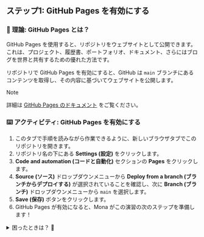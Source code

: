 ## ステップ1: GitHub Pages を有効にする

### 📖 理論: GitHub Pages とは？

GitHub Pages を使用すると、リポジトリをウェブサイトとして公開できます。これは、プロジェクト、履歴書、ポートフォリオ、ドキュメント、さらにはブログを世界と共有するための優れた方法です。

リポジトリで GitHub Pages を有効にすると、GitHub は `main` ブランチにあるコンテンツを取得し、その内容に基づいてウェブサイトを公開します。

> [!NOTE]
> 詳細は [GitHub Pages のドキュメント](https://docs.github.com/ja/pages/getting-started-with-github-pages/about-github-pages) をご覧ください。

### ⌨️ アクティビティ: GitHub Pages を有効にする

1. このタブで手順を読みながら作業できるように、新しいブラウザタブでこのリポジトリを開きます。
1. リポジトリ名の下にある **Settings (設定)** をクリックします。
1. **Code and automation (コードと自動化)** セクションの **Pages** をクリックします。
1. **Source (ソース)** ドロップダウンメニューから **Deploy from a branch (ブランチからデプロイする)** が選択されていることを確認し、次に **Branch (ブランチ)** ドロップダウンメニューから `main` を選択します。
1. **Save (保存)** ボタンをクリックします。
1. GitHub Pages が有効になると、Mona がこの演習の次のステップを準備します！

<details>
<summary>困ったときは？ 🤷</summary><br/>

- GitHub Pages をオンにすると、リポジトリのデプロイが作成されます。デプロイを待機している間、GitHub Actions が応答するまでに最大1分かかる場合があります。今後のステップは約20秒で完了しますが、このステップは時間がかかります。

</details>